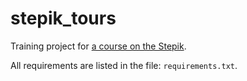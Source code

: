 # stepik_tours
Training project for [a course on the Stepik](<https://stepik.org/course/63298>).

All requirements are listed in the file: `requirements.txt`.
